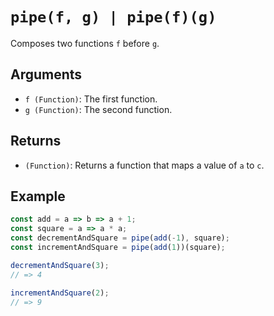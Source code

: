 # `pipe(f, g) | pipe(f)(g)`

Composes two functions `f` before `g`.

## Arguments

* `f (Function)`: The first function.
* `g (Function)`: The second function.

## Returns

* `(Function)`: Returns a function that maps a value of `a` to `c`.

## Example

```javascript
const add = a => b => a + 1;
const square = a => a * a;
const decrementAndSquare = pipe(add(-1), square);
const incrementAndSquare = pipe(add(1))(square);

decrementAndSquare(3);
// => 4

incrementAndSquare(2);
// => 9
```
